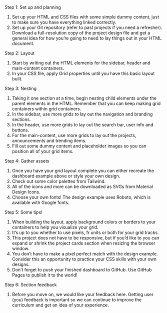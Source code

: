 Step 1: Set up and planning

1. Set up your HTML and CSS files with some simple dummy content, just to make sure you have everything linked correctly.
2. Set up your Git repository (refer to past projects if you need a refresher).
   Download a full-resolution copy of the project design file and get a general idea for how you’re going to need to lay things out in your HTML document.

Step 2: Layout

1. Start by writing out the HTML elements for the sidebar, header and main-content containers.
2. In your CSS file, apply Grid properties until you have this basic layout built.

Step 3: Nesting

1. Taking it one section at a time, begin nesting child elements under the parent elements in the HTML. Remember that you can keep making grid containers within grid containers.
2. In the sidebar, use more grids to lay out the navigation and branding sections.
3. In the header, use more grids to lay out the search bar, user info and buttons.
4. For the main-content, use more grids to lay out the projects, announcements and trending items.
5. Fill out some dummy content and placeholder images so you can position all of your grid items.

Step 4: Gather assets

1. Once you have your grid layout complete you can either recreate the dashboard example above or style your own design.
2. Check out some color palettes from Tailwind.
3. All of the icons and more can be downloaded as SVGs from Material Design Icons.
4. Choose your own fonts! The design example uses Roboto, which is available with Google fonts.

Step 5: Some tips!

1. When building the layout, apply background colors or borders to your containers to help you visualize your grid.
2. It’s up to you whether to use pixels, fr units or both for your grid tracks.
3. This project does not have to be responsive, but if you’d like to you can expand or shrink the project cards section when resizing the browser window.
4. You don’t have to make a pixel perfect match with the design example. Consider this an opportunity to practice your CSS skills with your own designs.
5. Don’t forget to push your finished dashboard to GitHub. Use GitHub Pages to publish it to the world!

Step 6: Section feedback

1. Before you move on, we would like your feedback here. Getting user (you) feedback is important so we can continue to improve the curriculum and get an idea of your experience.
